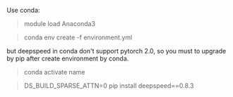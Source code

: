 Use conda:

> module load Anaconda3

> conda env create -f environment.yml

but deepspeed in conda don't support pytorch 2.0, so you must to upgrade by pip after create environment by conda.

> conda activate name

> DS_BUILD_SPARSE_ATTN=0 pip install deepspeed==0.8.3
